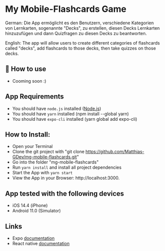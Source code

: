 # My Mobile-Flashcards Game

German:
Die App ermöglicht es den Benutzern, verschiedene Kategorien von Lernkarten, sogenannte "Decks", zu erstellen, diesen Decks Lernkarten hinzuzufügen und dann Quizfragen zu diesen Decks zu beantworten.

English:
The app will allow users to create different categories of flashcards called "decks", add flashcards to those decks, then take quizzes on those decks.

## 🚀 How to use

- Cooming soon :)

## App Requirements

- You should have `node.js` installed ([Node.js](https://nodejs.org/en/))
- You should have `yarn` installed (npm install --global yarn)
- You should have `expo-cli` installed (yarn global add expo-cli)

## How to Install:

- Open your Terminal
- Clone the git project with "git clone https://github.com/Matthias-GDev/mg-mobile-flashcards.git"
- Go into the folder "mg-mobile-flashcards"
- Run `yarn install` and install all project dependencies
- Start the App with `yarn start`
- View the App in your Browser: http://localhost:3000.

## App tested with the following devices

- iOS 14.4 (iPhone)
- Android 11.0 (Simulator)

## Links

- Expo [documentation](https://docs.expo.io/versions/latest/)
- React native [documentation](https://reactnative.dev/)
